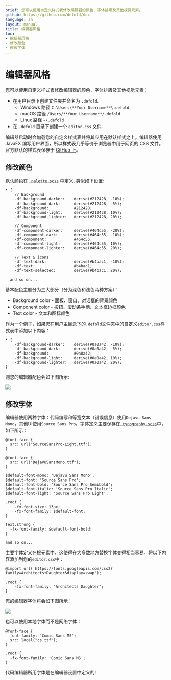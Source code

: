 ```yaml
---
brief: 您可以使用自定义样式表修改编辑器的颜色、字体排版及其他视觉元素。
github: https://github.com/defold/doc
language: zh
layout: manual
title: 编辑器风格
toc:
- 编辑器风格
- 修改颜色
- 修改字体
---
```


# 编辑器风格

您可以使用自定义样式表修改编辑器的颜色、字体排版及其他视觉元素：

* 在用户目录下创建文件夹并命名为 `.defold`.
   * Windows 路径 `C:\Users\**Your Username**\.defold`
   * macOS 路径 `/Users/**Your Username**/.defold`
   * Linux 路径 `~/.defold`
 *  在 `.defold` 目录下创建一个 `editor.css` 文件.

编辑器启动时会加载您的自定义样式表并将其应用在默认样式之上。编辑器使用 JavaFX 编写用户界面，所以样式表几乎等价于浏览器中用于网页的 CSS 文件。官方默认的样式表保存于 [GitHub 上](https://github.com/defold/defold/tree/editor-dev/editor/styling/stylesheets/base)。

## 修改颜色

默认颜色在 [`_palette.scss`](https://github.com/defold/defold/blob/editor-dev/editor/styling/stylesheets/base/_palette.scss) 中定义, 类似如下设置:

```
* {
	// Background
	-df-background-darker:    derive(#212428, -10%);
	-df-background-dark:      derive(#212428, -5%);
	-df-background:           #212428;
	-df-background-light:     derive(#212428, 10%);
	-df-background-lighter:   derive(#212428, 20%);

	// Component
	-df-component-darker:     derive(#464c55, -20%);
	-df-component-dark:       derive(#464c55, -10%);
	-df-component:            #464c55;
	-df-component-light:      derive(#464c55, 10%);
	-df-component-lighter:    derive(#464c55, 20%);

	// Text & icons
	-df-text-dark:            derive(#b4bac1, -10%);
	-df-text:                 #b4bac1;
	-df-text-selected:        derive(#b4bac1, 20%);

  and so on...
```

基本配色主题分为三大部分（分为深色和浅色两种方案）：

* Background color - 面板、窗口、对话框的背景颜色
* Component color - 按钮、滚动条手柄、文本框边框颜色
* Text color - 文本和图标颜色

作为一个例子，如果您在用户主目录下的`.defold`文件夹中的自定义`editor.css`样式表中添加以下内容：

```
* {
	-df-background-darker:    derive(#0a0a42, -10%);
	-df-background-dark:      derive(#0a0a42, -5%);
	-df-background:           #0a0a42;
	-df-background-light:     derive(#0a0a42, 10%);
	-df-background-lighter:   derive(#0a0a42, 20%);
}
```

则您的编辑器配色会如下图所示:

![](/manuals/images/editor/editor-styling-color.png)


## 修改字体

编辑器使用两种字体：代码编写和等宽文本（错误信息）使用`Dejavu Sans Mono`，其他UI使用`Source Sans Pro`。字体定义主要保存在[`_typography.scss`](https://github.com/defold/defold/blob/editor-dev/editor/styling/stylesheets/base/_typography.scss)中，如下所示：

```
@font-face {
  src: url("SourceSansPro-Light.ttf");
}

@font-face {
  src: url("DejaVuSansMono.ttf");
}

$default-font-mono: 'Dejavu Sans Mono';
$default-font: 'Source Sans Pro';
$default-font-bold: 'Source Sans Pro Semibold';
$default-font-italic: 'Source Sans Pro Italic';
$default-font-light: 'Source Sans Pro Light';

.root {
    -fx-font-size: 13px;
    -fx-font-family: $default-font;
}

Text.strong {
  -fx-font-family: $default-font-bold;
}

and so on...
```

主要字体定义在根元素中，这使得在大多数地方替换字体变得相当容易。将以下内容添加到您的`editor.css`中：

```
@import url('https://fonts.googleapis.com/css2?family=Architects+Daughter&display=swap');

.root {
    -fx-font-family: "Architects Daughter";
}
```

您的编辑器字体将会如下图所示：

![](/manuals/images/editor/editor-styling-fonts.png)

也可以使用本地字体而不是网络字体：

```
@font-face {
  font-family: 'Comic Sans MS';
  src: local("cs.ttf");
}

.root {
  -fx-font-family: 'Comic Sans MS';
}
```

<div class='sidenote' markdown='1'>
代码编辑器所用字体是在编辑器设置中定义的!
</div>